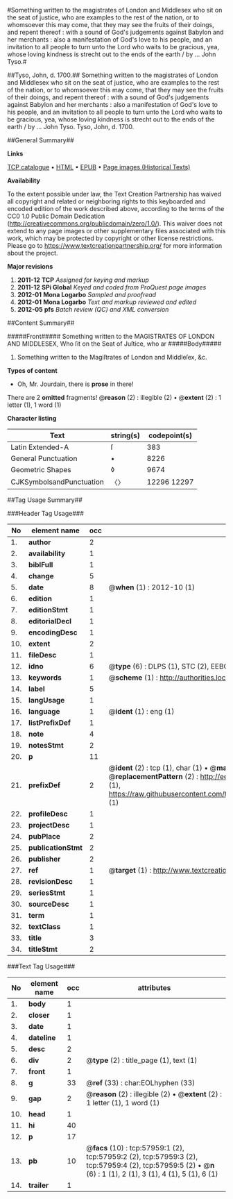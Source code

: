 #Something written to the magistrates of London and Middlesex who sit on the seat of justice, who are examples to the rest of the nation, or to whomsoever this may come, that they may see the fruits of their doings, and repent thereof : with a sound of God's judgements against Babylon and her merchants : also a manifestation of God's love to his people, and an invitation to all people to turn unto the Lord who waits to be gracious, yea, whose loving kindness is strecht out to the ends of the earth / by ... John Tyso.#

##Tyso, John, d. 1700.##
Something written to the magistrates of London and Middlesex who sit on the seat of justice, who are examples to the rest of the nation, or to whomsoever this may come, that they may see the fruits of their doings, and repent thereof : with a sound of God's judgements against Babylon and her merchants : also a manifestation of God's love to his people, and an invitation to all people to turn unto the Lord who waits to be gracious, yea, whose loving kindness is strecht out to the ends of the earth / by ... John Tyso.
Tyso, John, d. 1700.

##General Summary##

**Links**

[TCP catalogue](http://www.ota.ox.ac.uk/tcp/)  • 
[HTML](http://tei.it.ox.ac.uk/tcp/Texts-HTML/free/A64/A64093.html)  • 
[EPUB](http://tei.it.ox.ac.uk/tcp/Texts-EPUB/free/A64/A64093.epub) • 
[Page images (Historical Texts)](https://historicaltexts.jisc.ac.uk/eebo-12264555e)

**Availability**

To the extent possible under law, the Text Creation Partnership has waived all copyright and related or neighboring rights to this keyboarded and encoded edition of the work described above, according to the terms of the CC0 1.0 Public Domain Dedication (http://creativecommons.org/publicdomain/zero/1.0/). This waiver does not extend to any page images or other supplementary files associated with this work, which may be protected by copyright or other license restrictions. Please go to https://www.textcreationpartnership.org/ for more information about the project.

**Major revisions**

1. __2011-12__ __TCP__ *Assigned for keying and markup*
1. __2011-12__ __SPi Global__ *Keyed and coded from ProQuest page images*
1. __2012-01__ __Mona Logarbo__ *Sampled and proofread*
1. __2012-01__ __Mona Logarbo__ *Text and markup reviewed and edited*
1. __2012-05__ __pfs__ *Batch review (QC) and XML conversion*

##Content Summary##

#####Front#####
Something written to the MAGISTRATES OF LONDON AND MIDDLESEX, Who ſit on the Seat of Juſtice, who ar
#####Body#####

1. Something written to the Magiſtrates of London and Middleſex, &c.

**Types of content**

  * Oh, Mr. Jourdain, there is **prose** in there!

There are 2 **omitted** fragments! 
 @__reason__ (2) : illegible (2)  •  @__extent__ (2) : 1 letter (1), 1 word (1)

**Character listing**


|Text|string(s)|codepoint(s)|
|---|---|---|
|Latin Extended-A|ſ|383|
|General Punctuation|•|8226|
|Geometric Shapes|◊|9674|
|CJKSymbolsandPunctuation|〈〉|12296 12297|

##Tag Usage Summary##

###Header Tag Usage###

|No|element name|occ|attributes|
|---|---|---|---|
|1.|__author__|2||
|2.|__availability__|1||
|3.|__biblFull__|1||
|4.|__change__|5||
|5.|__date__|8| @__when__ (1) : 2012-10 (1)|
|6.|__edition__|1||
|7.|__editionStmt__|1||
|8.|__editorialDecl__|1||
|9.|__encodingDesc__|1||
|10.|__extent__|2||
|11.|__fileDesc__|1||
|12.|__idno__|6| @__type__ (6) : DLPS (1), STC (2), EEBO-CITATION (1), OCLC (1), VID (1)|
|13.|__keywords__|1| @__scheme__ (1) : http://authorities.loc.gov/ (1)|
|14.|__label__|5||
|15.|__langUsage__|1||
|16.|__language__|1| @__ident__ (1) : eng (1)|
|17.|__listPrefixDef__|1||
|18.|__note__|4||
|19.|__notesStmt__|2||
|20.|__p__|11||
|21.|__prefixDef__|2| @__ident__ (2) : tcp (1), char (1)  •  @__matchPattern__ (2) : ([0-9\-]+):([0-9IVX]+) (1), (.+) (1)  •  @__replacementPattern__ (2) : http://eebo.chadwyck.com/downloadtiff?vid=$1&page=$2 (1), https://raw.githubusercontent.com/textcreationpartnership/Texts/master/tcpchars.xml#$1 (1)|
|22.|__profileDesc__|1||
|23.|__projectDesc__|1||
|24.|__pubPlace__|2||
|25.|__publicationStmt__|2||
|26.|__publisher__|2||
|27.|__ref__|1| @__target__ (1) : http://www.textcreationpartnership.org/docs/. (1)|
|28.|__revisionDesc__|1||
|29.|__seriesStmt__|1||
|30.|__sourceDesc__|1||
|31.|__term__|1||
|32.|__textClass__|1||
|33.|__title__|3||
|34.|__titleStmt__|2||


###Text Tag Usage###

|No|element name|occ|attributes|
|---|---|---|---|
|1.|__body__|1||
|2.|__closer__|1||
|3.|__date__|1||
|4.|__dateline__|1||
|5.|__desc__|2||
|6.|__div__|2| @__type__ (2) : title_page (1), text (1)|
|7.|__front__|1||
|8.|__g__|33| @__ref__ (33) : char:EOLhyphen (33)|
|9.|__gap__|2| @__reason__ (2) : illegible (2)  •  @__extent__ (2) : 1 letter (1), 1 word (1)|
|10.|__head__|1||
|11.|__hi__|40||
|12.|__p__|17||
|13.|__pb__|10| @__facs__ (10) : tcp:57959:1 (2), tcp:57959:2 (2), tcp:57959:3 (2), tcp:57959:4 (2), tcp:57959:5 (2)  •  @__n__ (6) : 1 (1), 2 (1), 3 (1), 4 (1), 5 (1), 6 (1)|
|14.|__trailer__|1||
